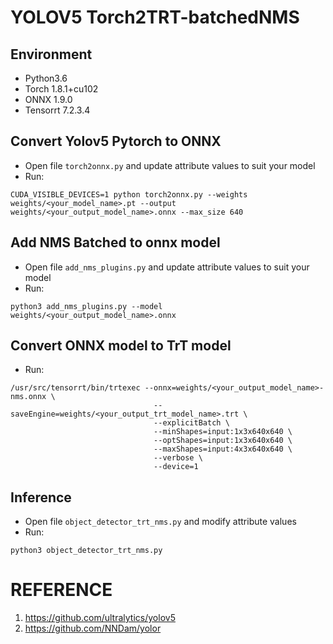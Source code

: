 # **YOLOV5 Torch2TRT-batchedNMS**

## Environment
- Python3.6
- Torch 1.8.1+cu102
- ONNX 1.9.0
- Tensorrt 7.2.3.4

## Convert Yolov5 Pytorch to ONNX
- Open file ```torch2onnx.py``` and update attribute values to suit your model
- Run: 
```Shell
CUDA_VISIBLE_DEVICES=1 python torch2onnx.py --weights weights/<your_model_name>.pt --output weights/<your_output_model_name>.onnx --max_size 640
```
## Add NMS Batched to onnx model
- Open file ```add_nms_plugins.py``` and update attribute values to suit your model
- Run:
```Shell
python3 add_nms_plugins.py --model weights/<your_output_model_name>.onnx
```
## Convert ONNX model to TrT model
- Run:
```Shell
/usr/src/tensorrt/bin/trtexec --onnx=weights/<your_output_model_name>-nms.onnx \
                                --saveEngine=weights/<your_output_trt_model_name>.trt \
                                --explicitBatch \
                                --minShapes=input:1x3x640x640 \
                                --optShapes=input:1x3x640x640 \
                                --maxShapes=input:4x3x640x640 \
                                --verbose \
                                --device=1
```

## Inference
- Open file ```object_detector_trt_nms.py``` and modify attribute values
- Run: 
```Shell
python3 object_detector_trt_nms.py
```

# REFERENCE
1. https://github.com/ultralytics/yolov5
2. https://github.com/NNDam/yolor
